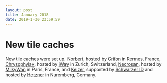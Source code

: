 ```yaml
---
layout: post
title: January 2018
date: 2019-1-30 23:59:59
---
```


# New tile caches

New tile caches were set up. [Norbert](https://hardware.openstreetmap.org/servers/norbert.openstreetmap.org/), hosted by [Grifon](https://grifon.fr/) in Rennes, France, [Chrysophylax](https://hardware.openstreetmap.org/servers/chrysophylax.openstreetmap.org/), hosted by [iWay](https://www.iway.ch/) in Zurich, Switzerland, [Necrosan](https://hardware.openstreetmap.org/servers/necrosan.openstreetmap.org/), hosted by [MilkyWan](https://milkywan.fr/) in Paris, France, and [Keizer](https://hardware.openstreetmap.org/servers/keizer.openstreetmap.org/), supported by [Schwarzer ID](https://schwarzer.it/) and hosted by [Hetzner](https://www.hetzner.de/) in Nuremberg, Germany.
